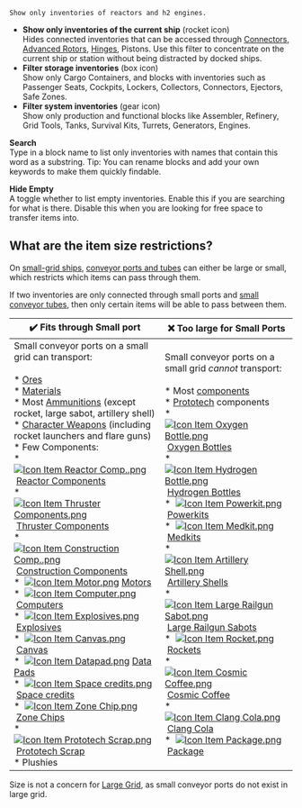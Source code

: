     Show only inventories of reactors and h2 engines.
*   **Show only inventories of the current ship** (rocket icon)  
    Hides connected inventories that can be accessed through [Connectors](https://spaceengineers.wiki.gg/wiki/Connector "Connector"), [Advanced Rotors](https://spaceengineers.wiki.gg/wiki/Advanced_Rotor "Advanced Rotor"), [Hinges](https://spaceengineers.wiki.gg/wiki/Hinge "Hinge"), Pistons. Use this filter to concentrate on the current ship or station without being distracted by docked ships.
*   **Filter storage inventories** (box icon)  
    Show only Cargo Containers, and blocks with inventories such as Passenger Seats, Cockpits, Lockers, Collectors, Connectors, Ejectors, Safe Zones.
*   **Filter system inventories** (gear icon)  
    Show only production and functional blocks like Assembler, Refinery, Grid Tools, Tanks, Survival Kits, Turrets, Generators, Engines.

**Search**  
Type in a block name to list only inventories with names that contain this word as a substring. Tip: You can rename blocks and add your own keywords to make them quickly findable.

**Hide Empty**  
A toggle whether to list empty inventories. Enable this if you are searching for what is there. Disable this when you are looking for free space to transfer items into.

## What are the item size restrictions?

On [small-grid ships](https://spaceengineers.wiki.gg/wiki/Small_Grid "Small Grid"), [conveyor ports and tubes](https://spaceengineers.wiki.gg/wiki/Conveyor_system "Conveyor system") can either be large or small, which restricts which items can pass through them.

If two inventories are only connected through small ports and [small conveyor tubes](https://spaceengineers.wiki.gg/wiki/Small_Conveyor "Small Conveyor"), then only certain items will be able to pass between them.

| ✔️ Fits through Small port | ❌ Too large for Small Ports |
| --- | --- |
| Small conveyor ports on a small grid can transport:<br><br>*   [Ores](https://spaceengineers.wiki.gg/wiki/Ore "Ore")<br>*   [Materials](https://spaceengineers.wiki.gg/wiki/Material "Material")<br>*   Most [Ammunitions](https://spaceengineers.wiki.gg/wiki/Ammunition "Ammunition") (except rocket, large sabot, artillery shell)<br>*   [Character Weapons](https://spaceengineers.wiki.gg/wiki/Character_Weapons "Character Weapons") (including rocket launchers and flare guns)<br>*   Few Components:<br>    *    [![Icon Item Reactor Comp..png](https://spaceengineers.wiki.gg/images/thumb/Icon_Item_Reactor_Comp..png/21px-Icon_Item_Reactor_Comp..png?a4057b)](https://spaceengineers.wiki.gg/wiki/Reactor_Comp. "Reactor Comp.") [Reactor Components](https://spaceengineers.wiki.gg/wiki/Reactor_Comp. "Reactor Comp.")<br>    *    [![Icon Item Thruster Components.png](https://spaceengineers.wiki.gg/images/thumb/Icon_Item_Thruster_Components.png/21px-Icon_Item_Thruster_Components.png?a3a389)](https://spaceengineers.wiki.gg/wiki/Thruster_Components "Thruster Components") [Thruster Components](https://spaceengineers.wiki.gg/wiki/Thruster_Components "Thruster Components")<br>    *    [![Icon Item Construction Comp..png](https://spaceengineers.wiki.gg/images/thumb/Icon_Item_Construction_Comp..png/21px-Icon_Item_Construction_Comp..png?cdc26f)](https://spaceengineers.wiki.gg/wiki/Construction_Comp. "Construction Comp.") [Construction Components](https://spaceengineers.wiki.gg/wiki/Construction_Comp. "Construction Comp.")<br>    *    [![Icon Item Motor.png](https://spaceengineers.wiki.gg/images/thumb/Icon_Item_Motor.png/21px-Icon_Item_Motor.png?4a2f3f)](https://spaceengineers.wiki.gg/wiki/Motor "Motor") [Motors](https://spaceengineers.wiki.gg/wiki/Motor "Motor")<br>    *    [![Icon Item Computer.png](https://spaceengineers.wiki.gg/images/thumb/Icon_Item_Computer.png/21px-Icon_Item_Computer.png?65c1a4)](https://spaceengineers.wiki.gg/wiki/Computer "Computer") [Computers](https://spaceengineers.wiki.gg/wiki/Computer "Computer")<br>    *    [![Icon Item Explosives.png](https://spaceengineers.wiki.gg/images/thumb/Icon_Item_Explosives.png/21px-Icon_Item_Explosives.png?8b1670)](https://spaceengineers.wiki.gg/wiki/Explosives "Explosives") [Explosives](https://spaceengineers.wiki.gg/wiki/Explosives "Explosives")<br>*    [![Icon Item Canvas.png](https://spaceengineers.wiki.gg/images/thumb/Icon_Item_Canvas.png/21px-Icon_Item_Canvas.png?88f865)](https://spaceengineers.wiki.gg/wiki/Canvas "Canvas") [Canvas](https://spaceengineers.wiki.gg/wiki/Canvas "Canvas")<br>*    [![Icon Item Datapad.png](https://spaceengineers.wiki.gg/images/thumb/Icon_Item_Datapad.png/21px-Icon_Item_Datapad.png?1de545)](https://spaceengineers.wiki.gg/wiki/Data_Pads "Data Pads") [Data Pads](https://spaceengineers.wiki.gg/wiki/Data_Pads "Data Pads")<br>*    [![Icon Item Space credits.png](https://spaceengineers.wiki.gg/images/thumb/Icon_Item_Space_credits.png/21px-Icon_Item_Space_credits.png?7c9319)](https://spaceengineers.wiki.gg/wiki/Space_credits "Space credits") [Space credits](https://spaceengineers.wiki.gg/wiki/Space_credits "Space credits")<br>*    [![Icon Item Zone Chip.png](https://spaceengineers.wiki.gg/images/thumb/Icon_Item_Zone_Chip.png/21px-Icon_Item_Zone_Chip.png?72a7b7)](https://spaceengineers.wiki.gg/wiki/Zone_Chip "Zone Chip") [Zone Chips](https://spaceengineers.wiki.gg/wiki/Zone_Chip "Zone Chip")<br>*    [![Icon Item Prototech Scrap.png](https://spaceengineers.wiki.gg/images/thumb/Icon_Item_Prototech_Scrap.png/21px-Icon_Item_Prototech_Scrap.png?d7a28d)](https://spaceengineers.wiki.gg/wiki/Prototech_Scrap "Prototech Scrap") [Prototech Scrap](https://spaceengineers.wiki.gg/wiki/Prototech_Scrap "Prototech Scrap")<br>*   Plushies | Small conveyor ports on a small grid _cannot_ transport:<br><br>*   Most [components](https://spaceengineers.wiki.gg/wiki/Component "Component")<br>*   [Prototech](https://spaceengineers.wiki.gg/wiki/Prototech "Prototech") components<br>*    [![Icon Item Oxygen Bottle.png](https://spaceengineers.wiki.gg/images/thumb/Icon_Item_Oxygen_Bottle.png/21px-Icon_Item_Oxygen_Bottle.png?d2b25e)](https://spaceengineers.wiki.gg/wiki/Oxygen_Bottle "Oxygen Bottle") [Oxygen Bottles](https://spaceengineers.wiki.gg/wiki/Oxygen_Bottle "Oxygen Bottle")<br>*    [![Icon Item Hydrogen Bottle.png](https://spaceengineers.wiki.gg/images/thumb/Icon_Item_Hydrogen_Bottle.png/21px-Icon_Item_Hydrogen_Bottle.png?ac0a2e)](https://spaceengineers.wiki.gg/wiki/Hydrogen_Bottle "Hydrogen Bottle") [Hydrogen Bottles](https://spaceengineers.wiki.gg/wiki/Hydrogen_Bottle "Hydrogen Bottle")<br>*    [![Icon Item Powerkit.png](https://spaceengineers.wiki.gg/images/thumb/Icon_Item_Powerkit.png/21px-Icon_Item_Powerkit.png?eb1dae)](https://spaceengineers.wiki.gg/wiki/Powerkit "Powerkit") [Powerkits](https://spaceengineers.wiki.gg/wiki/Powerkit "Powerkit")<br>*    [![Icon Item Medkit.png](https://spaceengineers.wiki.gg/images/thumb/Icon_Item_Medkit.png/21px-Icon_Item_Medkit.png?380b66)](https://spaceengineers.wiki.gg/wiki/Medkit "Medkit") [Medkits](https://spaceengineers.wiki.gg/wiki/Medkit "Medkit")<br>*    [![Icon Item Artillery Shell.png](https://spaceengineers.wiki.gg/images/thumb/Icon_Item_Artillery_Shell.png/21px-Icon_Item_Artillery_Shell.png?a1ce02)](https://spaceengineers.wiki.gg/wiki/Artillery_Shell "Artillery Shell") [Artillery Shells](https://spaceengineers.wiki.gg/wiki/Artillery_Shell "Artillery Shell")<br>*    [![Icon Item Large Railgun Sabot.png](https://spaceengineers.wiki.gg/images/thumb/Icon_Item_Large_Railgun_Sabot.png/21px-Icon_Item_Large_Railgun_Sabot.png?b3e7e5)](https://spaceengineers.wiki.gg/wiki/Large_Railgun_Sabot "Large Railgun Sabot") [Large Railgun Sabots](https://spaceengineers.wiki.gg/wiki/Large_Railgun_Sabot "Large Railgun Sabot")<br>*    [![Icon Item Rocket.png](https://spaceengineers.wiki.gg/images/thumb/Icon_Item_Rocket.png/21px-Icon_Item_Rocket.png?8e4978)](https://spaceengineers.wiki.gg/wiki/Rocket "Rocket") [Rockets](https://spaceengineers.wiki.gg/wiki/Rocket "Rocket")<br>*    [![Icon Item Cosmic Coffee.png](https://spaceengineers.wiki.gg/images/thumb/Icon_Item_Cosmic_Coffee.png/21px-Icon_Item_Cosmic_Coffee.png?445f93)](https://spaceengineers.wiki.gg/wiki/Cosmic_Coffee "Cosmic Coffee") [Cosmic Coffee](https://spaceengineers.wiki.gg/wiki/Cosmic_Coffee "Cosmic Coffee")<br>*    [![Icon Item Clang Cola.png](https://spaceengineers.wiki.gg/images/thumb/Icon_Item_Clang_Cola.png/21px-Icon_Item_Clang_Cola.png?8b8eec)](https://spaceengineers.wiki.gg/wiki/Clang_Cola "Clang Cola") [Clang Cola](https://spaceengineers.wiki.gg/wiki/Clang_Cola "Clang Cola")<br>*    [![Icon Item Package.png](https://spaceengineers.wiki.gg/images/thumb/Icon_Item_Package.png/21px-Icon_Item_Package.png?7bda1c)](https://spaceengineers.wiki.gg/wiki/Package "Package") [Package](https://spaceengineers.wiki.gg/wiki/Package "Package") |

Size is not a concern for [Large Grid](https://spaceengineers.wiki.gg/wiki/Large_Grid "Large Grid"), as small conveyor ports do not exist in large grid.

